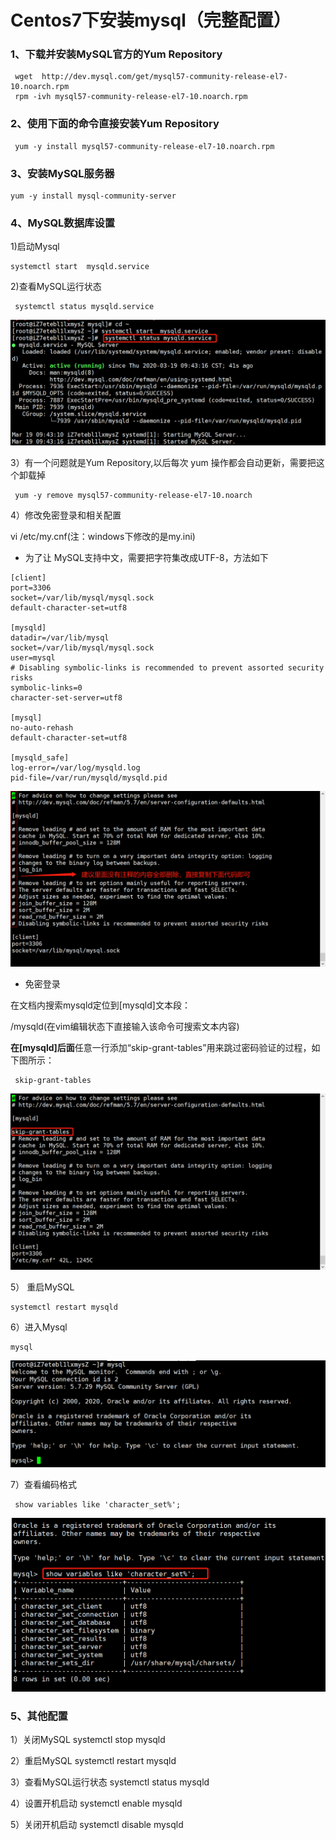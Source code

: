 # Centos7下安装mysql（完整配置）

### 1、下载并安装MySQL官方的Yum Repository

```
 wget  http://dev.mysql.com/get/mysql57-community-release-el7-10.noarch.rpm
 rpm -ivh mysql57-community-release-el7-10.noarch.rpm 
```
### 2、使用下面的命令直接安装Yum Repository

```
 yum -y install mysql57-community-release-el7-10.noarch.rpm
```

### 3、安装MySQL服务器

```
yum -y install mysql-community-server
```

### 4、MySQL数据库设置

1)启动Mysql

```
systemctl start  mysqld.service
```

2)查看MySQL运行状态

```
 systemctl status mysqld.service
```
![image.png](img/9-1.png)


 3）有一个问题就是Yum Repository,以后每次 yum 操作都会自动更新，需要把这个卸载掉 

```
 yum -y remove mysql57-community-release-el7-10.noarch 
```

4）修改免密登录和相关配置

vi /etc/my.cnf(注：windows下修改的是my.ini)

* 为了让 MySQL支持中文，需要把字符集改成UTF-8，方法如下 

```
[client]
port=3306
socket=/var/lib/mysql/mysql.sock
default-character-set=utf8

[mysqld]
datadir=/var/lib/mysql
socket=/var/lib/mysql/mysql.sock
user=mysql
# Disabling symbolic-links is recommended to prevent assorted security risks
symbolic-links=0
character-set-server=utf8

[mysql]
no-auto-rehash
default-character-set=utf8

[mysqld_safe]
log-error=/var/log/mysqld.log
pid-file=/var/run/mysqld/mysqld.pid

```
![image.png](img/9-2.png)


* 免密登录

在文档内搜索mysqld定位到[mysqld]文本段：

/mysqld(在vim编辑状态下直接输入该命令可搜索文本内容)

**在[mysqld]后面**任意一行添加“skip-grant-tables”用来跳过密码验证的过程，如下图所示：

```
 skip-grant-tables 
```
![image.png](img/9-3.png)

5） 重启MySQL

```
systemctl restart mysqld
```

6）进入Mysql

```
mysql
```
![image.png](img/9-4.png)

7）查看编码格式

```
 show variables like 'character_set%'; 
```

![image.png](img/9-5.png)


### 5、其他配置

1）关闭MySQL
systemctl stop mysqld 

2）重启MySQL
systemctl restart mysqld 

3）查看MySQL运行状态
systemctl status mysqld 

4）设置开机启动
systemctl enable mysqld 

5）关闭开机启动
systemctl disable mysqld 